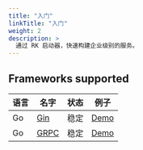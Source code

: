 ```yaml
---
title: "入门"
linkTitle: "入门"
weight: 2
description: >
  通过 RK 启动器，快速构建企业级别的服务。
---
```



## Frameworks supported
| 语言 | 名字 | 状态 | 例子 |
| ---- | ---- | ---- | ---- |
| Go | [Gin](https://github.com/gin-gonic/gin)| 稳定 | [Demo](https://github.com/rookie-ninja/rk-demo/tree/master/gin/getting-started) |
| Go | [GRPC](https://grpc.io/docs/languages/go/) | 稳定 | [Demo](https://github.com/rookie-ninja/rk-demo/tree/master/grpc/getting-started) |
